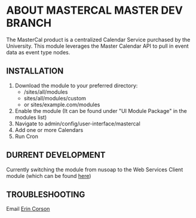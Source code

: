 ABOUT MASTERCAL MASTER DEV BRANCH
=================================

The MasterCal product is a centralized Calendar Service purchased by the University. 
This module leverages the Master Calendar API to pull in event data as event type nodes.

INSTALLATION
------------

1. Download the module to your preferred directory:
	- /sites/all/modules
	- sites/all/modules/custom
	- or sites/example.com/modules
2. Enable the module (It can be found under "UI Module Package" in the modules list)
3. Navigate to admin/config/user-interface/mastercal
4. Add one or more Calendars
5. Run Cron

DURRENT DEVELOPMENT
-------------------

Currently switching the module from nusoap to the Web Services Client module (which can be found [here](http://drupal.org/project/wsclient "Web Services Client module page"))

TROUBLESHOOTING
---------------

Email [Erin Corson](mailto:erin-corson@uiowa.edu "Mail Erin Corson")